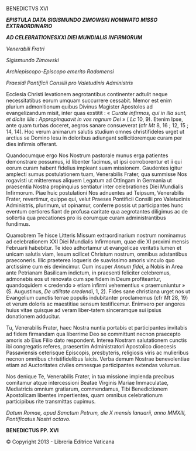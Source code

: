 BENEDICTVS XVI

***EPISTULA DATA*** ***SIGISMUNDO ZIMOWSKI*** ***NOMINATO MISSO EXTRAORDINARIO***

***AD CELEBRATIONES******XXI DIEI MUNDIALIS INFIRMORUM***

*Venerabili Fratri*

*Sigismundo Zimowski*

*Archiepiscopo-Episcopo emerito Radomensi*

*Praesidi Pontificii Consilii pro Valetudinis Administris*

Ecclesia Christi levationem aegrotantibus continenter adtulit neque necessitatibus eorum umquam succurrere cessabit. Memor est enim plurium admonitionum quibus Divinus Magister Apostolos ad evangelizandum misit, inter quas exstitit : « *Curate infirmos, qui in illa sunt, et dicite illis : Appropinquavit in vos regnum Dei* » ( *Lc* 10, 9). Etenim Ipse, ante quam turbas doceret, aegros sanare consueverat (cfr *Mt* 8, 16 ; 12, 15 ; 14, 14). Hoc verum animarum salutis studium omnes christifideles urget ut arctius se Domino Iesu in doloribus adiungant sollicitioremque curam per dies infirmis offerant.

Quandocumque ergo Nos Nostrum pastorale munus erga patientes demonstrare possumus, id libenter facimus, ut ipsi corroborentur et ii qui eorum curam habent fidelius impleant suam missionem. Gaudentes igitur amplecti sumus postulationem tuam, Venerabilis Frater, qua summisse Nos rogavisti ut mitteremus aliquem Legatum ad Ottingam in Germania ut praesentia Nostra propinquius sentiatur inter celebrationes Diei Mundialis Infirmorum. Piae huic postulationi Nos adnuentes ad Teipsum, Venerabilis Frater, revertimur, quippe qui, velut Praeses Pontificii Consilii pro Valetudinis Administris, plurimum, ut opinamur, conferre possis ut participantes hunc eventum certiores fiant de profusa caritate qua aegrotantes diligimus ac de sollertia qua precationes pro iis eorumque curam administrantibus fundimus.

Quamobrem Te hisce Litteris Missum extraordinarium nostrum nominamus ad celebrationem XXI Diei Mundialis Infirmorum, quae die XI proximi mensis Februarii habebitur. Te ideo adhortamur ut evangelicae veritatis lumen et unicam salutis viam, Iesum scilicet Christum nostrum, omnibus adstantibus praeconeris. Illic praeterea loqueris de suavissimo amoris vinculo quo arctissime cum eis devincimur. Cum insuper *Annum fidei*, a Nobis in Area ante Petrianam Basilicam indictum, in praesenti feliciter celebremus, admonebis eos ut renovata cum spe fidem in Deum profiteantur, quandoquidem « credendo » etiam infirmi vehementius « praemuniuntur » (S. Augustinus, *De utilitate credendi*, 1, 2). Fides sane christiana urget nos ut Evangelium cunctis terrae populis indubitanter proclamemus (cfr *Mt* 28, 19) et verum doloris ac maestitiae sensum testificemur. Enimvero per angores huius vitae quisque ad veram liber-tatem sinceramque sui ipsius donationem adducitur.

Tu, Venerabilis Frater, haec Nostra nuntia portabis et participantes invitabis ad fidem firmandam qua liberrime Deo se committunt necnon praecepto amoris ab Eius Filio dato respondent. Interea Nostram salutationem cunctis ibi congregatis referes, praesertim Administratori Apostolico dioecesis Passaviensis ceterisque Episcopis, presbyteris, religiosis viris ac mulieribus necnon omnibus christifidelibus laicis. Verba demum Nostrae benevolentiae etiam ad Auctoritates civiles omnesque participantes extendas volumus.

Nos denique Te, Venerabilis Frater, in tua missione implenda precibus comitamur atque intercessioni Beatae Virginis Mariae Immaculatae, Mediatricis omnium gratiarum, commendamus, Tibi Benedictionem Apostolicam libentes impertientes, quam omnibus celebrationum participibus rite transmittas cupimus.

*Datum Romae, apud Sanctum Petrum, die X mensis Ianuarii, anno MMXIII, Pontificatus Nostri octavo.*

**BENEDICTUS PP. XVI**

© Copyright 2013 - Libreria Editrice Vaticana